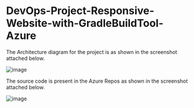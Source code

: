 # DevOps-Project-Responsive-Website-with-GradleBuildTool-Azure

The Architecture diagram for the project is as shown in the screenshot attached below.

![image](https://github.com/user-attachments/assets/0d9b2454-c06d-4387-8dbe-08c91ce19b71)

The source code is present in the Azure Repos as shown in the screenshot attached below.

![image](https://github.com/user-attachments/assets/4a1e21a8-b451-43e7-885a-6e0f62cf238d)

